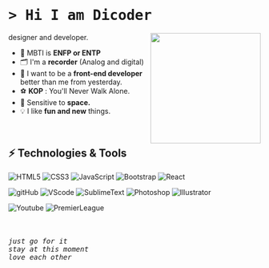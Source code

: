 <!-- 1. Intro  -->
<h1 align="left">
  <samp>&gt; Hi
    <b>I am Dicoder</b>
  </samp>
</h1>


<!-- 2. Memoticon -->
<img src="https://user-images.githubusercontent.com/77371139/173547596-8d609ab9-be91-4b60-9fe6-0800d878af36.png" align="right" height="220" />


<!-- 3. Title -->
designer and developer.


<!-- 4. Sub -->
- 🤡 MBTI is <strong>ENFP or ENTP</strong>
- 🗂 I'm a <strong>recorder</strong> (Analog and digital)
- 🌱 I want to be a <strong>front-end developer</strong> better than me from yesterday.
- ⚽️ <strong>KOP</strong> : You'll Never Walk Alone.
- 🌳 Sensitive to <strong>space.</strong>
- 💡 I like <strong>fun and new</strong> things.
<br/>


<!-- 5. Tool -->
## ⚡ Technologies & Tools

![HTML5](https://img.shields.io/badge/-HTML5-E34F26?style=flat-square&logo=html5&logoColor=white)
![CSS3](https://img.shields.io/badge/-CSS3-1572B6?style=flat-square&logo=css3&logoColor=white)
![JavaScript](https://img.shields.io/badge/-JavaScript-F7DF1E?style=flat-square&logo=javascript&logoColor=white)
![Bootstrap](https://img.shields.io/badge/-Bootstrap-7952B3?style=flat-square&logo=Bootstrap&logoColor=white)
![React](https://img.shields.io/badge/-React-61DAFB?style=flat-square&logo=React&logoColor=white)

![gitHub](https://img.shields.io/badge/-gitHub-181717?style=flat-square&logo=gitHub&logoColor=white)
![VScode](https://img.shields.io/badge/-VScode-5C2D91?style=flat-square&logo=visual%20studio%20code&logoColor=white)
![SublimeText](https://img.shields.io/badge/-SublimeText-FF9800?style=flat-square&logo=SublimeText&logoColor=white)
![Photoshop](https://img.shields.io/badge/-Photoshop-31A8FF?style=flat-square&logo=Adobe%20Photoshop&logoColor=white)
![Illustrator](https://img.shields.io/badge/-Illustrator-FF9A00?style=flat-square&logo=Adobe%20Illustrator&logoColor=white)


![Youtube](https://img.shields.io/badge/-Youtube-FF0000?style=flat-square&logo=Youtube&logoColor=white)
![PremierLeague](https://img.shields.io/badge/-PremierLeague-360D3A?style=flat-square&logo=PremierLeague&logoColor=white)


<br/>



<!-- 6. Outro  -->
<h6 align="left">
  <samp>just go for it</samp><br/>
  <samp>stay at this moment</samp><br/>
  <samp>love each other</samp>
</h6>
